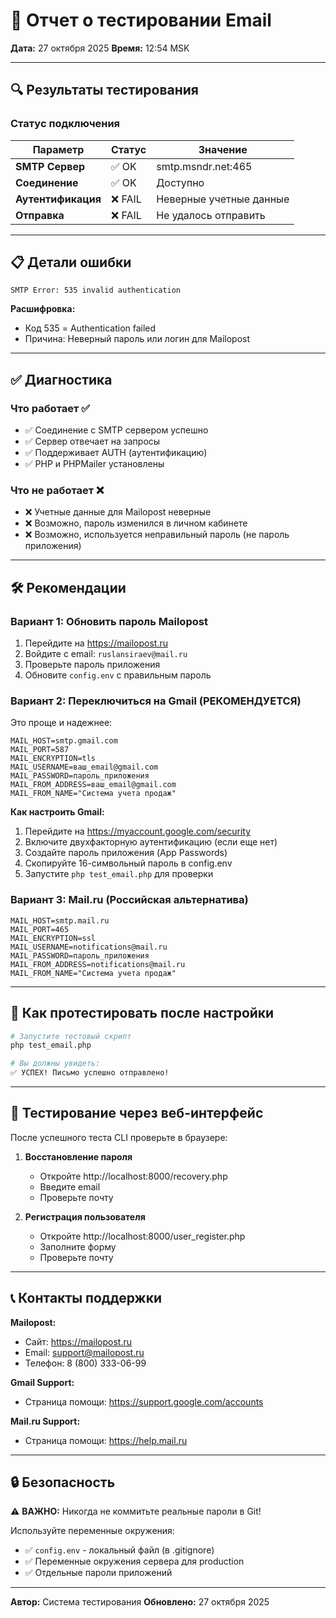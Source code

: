 # 📧 Отчет о тестировании Email

**Дата:** 27 октября 2025
**Время:** 12:54 MSK

---

## 🔍 Результаты тестирования

### Статус подключения

| Параметр | Статус | Значение |
|----------|--------|----------|
| **SMTP Сервер** | ✅ OK | smtp.msndr.net:465 |
| **Соединение** | ✅ OK | Доступно |
| **Аутентификация** | ❌ FAIL | Неверные учетные данные |
| **Отправка** | ❌ FAIL | Не удалось отправить |

---

## 📋 Детали ошибки

```
SMTP Error: 535 invalid authentication
```

**Расшифровка:** 
- Код 535 = Authentication failed
- Причина: Неверный пароль или логин для Mailopost

---

## ✅ Диагностика

### Что работает ✅
- ✅ Соединение с SMTP сервером успешно
- ✅ Сервер отвечает на запросы
- ✅ Поддерживает AUTH (аутентификацию)
- ✅ PHP и PHPMailer установлены

### Что не работает ❌
- ❌ Учетные данные для Mailopost неверные
- ❌ Возможно, пароль изменился в личном кабинете
- ❌ Возможно, используется неправильный пароль (не пароль приложения)

---

## 🛠️ Рекомендации

### Вариант 1: Обновить пароль Mailopost
1. Перейдите на https://mailopost.ru
2. Войдите с email: `ruslansiraev@mail.ru`
3. Проверьте пароль приложения
4. Обновите `config.env` с правильным пароль

### Вариант 2: Переключиться на Gmail (РЕКОМЕНДУЕТСЯ)

Это проще и надежнее:

```env
MAIL_HOST=smtp.gmail.com
MAIL_PORT=587
MAIL_ENCRYPTION=tls
MAIL_USERNAME=ваш_email@gmail.com
MAIL_PASSWORD=пароль_приложения
MAIL_FROM_ADDRESS=ваш_email@gmail.com
MAIL_FROM_NAME="Система учета продаж"
```

**Как настроить Gmail:**
1. Перейдите на https://myaccount.google.com/security
2. Включите двухфакторную аутентификацию (если еще нет)
3. Создайте пароль приложения (App Passwords)
4. Скопируйте 16-символьный пароль в config.env
5. Запустите `php test_email.php` для проверки

### Вариант 3: Mail.ru (Российская альтернатива)

```env
MAIL_HOST=smtp.mail.ru
MAIL_PORT=465
MAIL_ENCRYPTION=ssl
MAIL_USERNAME=notifications@mail.ru
MAIL_PASSWORD=пароль_приложения
MAIL_FROM_ADDRESS=notifications@mail.ru
MAIL_FROM_NAME="Система учета продаж"
```

---

## 🧪 Как протестировать после настройки

```bash
# Запустите тестовый скрипт
php test_email.php

# Вы должны увидеть:
✅ УСПЕХ! Письмо успешно отправлено!
```

---

## 📱 Тестирование через веб-интерфейс

После успешного теста CLI проверьте в браузере:

1. **Восстановление пароля**
   - Откройте http://localhost:8000/recovery.php
   - Введите email
   - Проверьте почту

2. **Регистрация пользователя**
   - Откройте http://localhost:8000/user_register.php
   - Заполните форму
   - Проверьте почту

---

## 📞 Контакты поддержки

**Mailopost:**
- Сайт: https://mailopost.ru
- Email: support@mailopost.ru
- Телефон: 8 (800) 333-06-99

**Gmail Support:**
- Страница помощи: https://support.google.com/accounts

**Mail.ru Support:**
- Страница помощи: https://help.mail.ru

---

## 🔒 Безопасность

⚠️ **ВАЖНО:** Никогда не коммитьте реальные пароли в Git!

Используйте переменные окружения:
- ✅ `config.env` - локальный файл (в .gitignore)
- ✅ Переменные окружения сервера для production
- ✅ Отдельные пароли приложений

---

**Автор:** Система тестирования
**Обновлено:** 27 октября 2025
